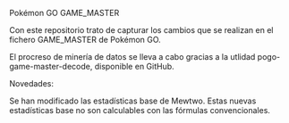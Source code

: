 Pokémon GO GAME_MASTER

Con este repositorio trato de capturar los cambios que se realizan en el fichero GAME_MASTER de Pokémon GO.

El procreso de minería de datos se lleva a cabo gracias a la utlidad pogo-game-master-decode, disponible en GitHub.

Novedades:

Se han modificado las estadísticas base de Mewtwo. Estas nuevas estadísticas base no son calculables con las fórmulas convencionales.

